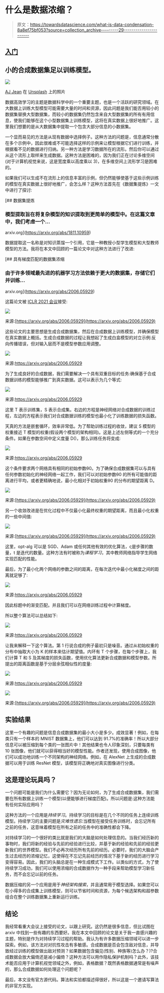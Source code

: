 # 什么是数据浓缩？

> 原文：<https://towardsdatascience.com/what-is-data-condensation-8a8ef75bf053?source=collection_archive---------29----------------------->

## [入门](https://towardsdatascience.com/tagged/getting-started)

## 小的合成数据集足以训练模型。

![](img/f20d8cd4e3af8f94903437ebaf8d6b99.png)

[AJ Jean](https://unsplash.com/@aaronjean?utm_source=medium&utm_medium=referral) 在 [Unsplash](https://unsplash.com?utm_source=medium&utm_medium=referral) 上的照片

数据高效学习的主题是数据科学中的一个重要主题，也是一个活跃的研究领域。在大数据上训练大型模型可能需要大量的时间和资源，因此问题是我们能否用较小的数据集替换大型数据集，而较小的数据集仍然包含来自大型数据集的所有有用信息，使我们能够在这个小型数据集上训练模型，这将在真实数据上很好地推广。这里我们想要的是从大数据集中提取一个包含大部分信息的小数据集。

一个显而易见的方法是从现有数据中选择例子。这种方法的问题是，信息通常分散在多个示例中，因此很难或不可能选择这样的示例来让模型根据它们进行训练，并根据看不见的数据进行归纳。另一种方法是学习数据所在的流形。然后你可以通过从这个流形上取样来生成数据。这种方法是困难的，因为我们正在讨论多维空间(对于计算机视觉来说，这是宽度乘以高度乘以 3)，在多维空间上流形学习是困难的。

如果我们可以生成不在流形上的信息丰富的示例，但仍然能够使基于这些示例训练的模型在真实数据上很好地推广，会怎么样？这种方法首先在《数据集提炼》一文中进行了探讨:

 [## 数据集提炼

### 模型提取旨在将复杂模型的知识提取到更简单的模型中。在这篇文章中，我们考虑一个…

arxiv.org](https://arxiv.org/abs/1811.10959) 

数据提取这一名称是对知识蒸馏一个引用，它是一种教授小型学生模型和大型教师模型的方法。我将在本文中回顾的一篇论文中对这种方法进行了改进:

 [## 具有梯度匹配的数据集浓缩

### 由于许多领域最先进的机器学习方法依赖于更大的数据集，存储它们并训练…

arxiv.org](https://arxiv.org/abs/2006.05929) 

这篇论文被 [ICLR 2021 会议](https://openreview.net/group?id=ICLR.cc/2021/Conference)接受:

![](img/66996d670420f1e1e38a825bd63bdc88.png)

来源:[https://arxiv.org/abs/2006.05929](https://arxiv.org/abs/2006.05929)

这些论文的主要思想是生成合成数据集，然后在合成数据上训练模型，并确保模型在真实数据上概括。生成合成数据的过程让我想起了生成白盒模型的对立示例:反向传播错误，但对输入层而不是模型参数应用调整。

![](img/bda60ea4971460c4092c4253b877b34a.png)

来源:https://arxiv.org/abs/2006.05929

为了生成良好的合成数据，我们需要解决一个具有双重目标的任务:确保基于合成数据训练的模型能够推广到真实数据。这可以表示为几个等式:

![](img/8578696191dfddab49ca847863ae74ad.png)

来源:https://arxiv.org/abs/2006.05929

这里 T 表示训练集，S 表示合成集。右边的方程是神经网络对合成数据的训练过程，左边的方程表示我们对合成数据训练的模型也最小化了训练数据的损失函数。

天真的方法是嵌套循环，效率非常低。为了帮助训练过程的收敛，建议 S 模型的权重接近 T 模型的权重(假设两个模型的架构相同)。这是上述左侧等式的一个充分条件。如果在参数空间中定义度量 D()，那么训练任务将变成:

![](img/05c0e64488a2c4b0d36dc612a8242a13.png)

来源:https://arxiv.org/abs/2006.05929

这个条件要求两个网络具有相同的初始参数θ0。为了确保合成数据集可以与具有任何参数初始化的神经网络一起工作，我们可以对初始参数θ0 的所有可能值的距离进行平均，或者更精确地说，最小化相对于初始权重θ0 的分布的期望距离 D。

![](img/dcf62a4e706a29771a8e7ac3a093f417.png)

来源:[https://arxiv.org/abs/2006.05929](https://arxiv.org/abs/2006.05929)

另一个收敛改进是在优化过程中不仅最小化最终权重的期望距离，而且最小化权重的一些中间值:

![](img/d61c0c63d1947e600cc26eaffdb01310.png)

来源:[https://arxiv.org/abs/2006.05929](https://arxiv.org/abs/2006.05929)

这里，opt-alg 可以是 SGD、Adam 或任何其他有效的优化算法，ς是步骤的数量，t 是迭代的数量。这种方法有时被称为*课程学习*，其中教师网络指导学生网络实现匹配的性能。

最后，为了最小化两个网络的参数之间的距离，在每次迭代中最小化梯度之间的距离就足够了:

![](img/a62e1c2f6757bda17c7df7b5e1804919.png)

来源:https://arxiv.org/abs/2006.05929

因此标题中的渐变匹配。并且我们可以在网络训练过程中计算梯度。

所以整个算法可以总结如下:

![](img/b91a5f06d31dbe018bc1209790295538.png)

来源:https://arxiv.org/abs/2006.05929

让我来解释一下这个算法。第 1 行说合成的例子最初只是噪音。通过从初始权重的分布中抽取大小为 K 的样本来估计期望值。内环有 T 个步骤，在每个步骤上，我们计算 T 和 S 及其梯度的损失函数，使用优化算法更新合成数据和模型参数。所提出的距离函数是基于分层余弦相似性的度量:

![](img/f5a5a01cf1020fe609ee5f7ffa56110a.png)

来源:https://arxiv.org/abs/2006.05929

![](img/fdb46b8fd975a00e00015848ee95a1d0.png)

来源:[https://arxiv.org/abs/2006.05929](https://arxiv.org/abs/2006.05929)

## 实验结果

这里一个有趣的问题是信息合成数据集的最小大小是多少。成效显著！例如，在每类只有一个样本的 MNIST 数据集上，他们可以达到 91.7%的准确率！所以大部分信息可以被压缩到每个类的一张图片中！其他结果也令人印象深刻，只要每类有 10 张图像，他们就可以获得相当好的模型性能。作者还发现，使用合成图像，他们可以成功地训练一个不同架构的神经网络。例如，在 AlexNet 上生成的合成数据可以用于训练 ResNet 模型，该模型将正确地对真实图像进行分类。

## 这是理论玩具吗？

一个问题可能是我们为什么需要它？因为无论如何，为了生成合成数据集，我们需要在所有数据上训练一个模型(以便能够进行梯度匹配)。所以问题是:这种方法能有任何实际应用吗？

这种方法的一个应用是*持续学习*。持续学习的目标是在几个不同的任务上连续训练模型。持续学习的主要问题是*灾难性遗忘*:当模型在接受任务训练时，会忘记所有之前的任务，这意味着模型在所有之前的任务中的准确性都会下降。

对持续学习的一个很好的类比就是我们的大脑是如何处理信息的。当我们经历新的事物时，我们将新的经验与先前的经验进行比较，并基于新的经验和先前的经验更新我们的世界模型。我们不必再次经历所有先前的经历。必要时，我们的大脑会产生过去经历的浓缩记忆，这使得在不忘记先前经历的情况下基于新的经历进行学习变得容易。因此，我们的头脑总是在一种生成模式下工作。以类似的方式，为了使持续学习成功，我们可以使用浓缩的合成数据作为一种手段来帮助模型学习新任务，而不会忘记以前的任务。

数据压缩的另一个应用是用于*神经架构搜索*，并且通常用于模型选择。如果您可以在小得多的合成集上训练模型，则可以节省时间和资源，为每个候选架构和超参数组合在整个训练数据集上重新运行训练。

## 结论

我经常看重大会议上接受的论文，以跟上研究。这仍然是很多信息，但比试图在 arxiv 中找到一些有趣的东西要好。我在本文中回顾的论文是关于我一直感兴趣的主题，特别是作为对持续学习过程的帮助。我认为有许多数据压缩领域可以进一步探索。例如，该方法对对抗性攻击有多敏感。合成数据是否会包含敌对信息，并导致经过训练的模型做出敌对预测？如果数据包含偏见(性别、种族等)怎么办？)?合成数据会放大偏倚还是减小偏倚？这种方法可以用作隐私保护机制吗？此外，该技术能否应用于计算机视觉领域之外，例如，表格数据？既然表格数据通常是有噪声的，那么合成数据如何处理这个问题呢？

最后，本文没有官方源代码。算法和实验都描述得很好，所以这是一个邀请写算法的非官方实现。